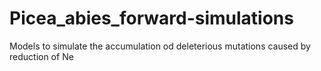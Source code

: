 # Picea_abies_forward-simulations
Models to simulate the accumulation od deleterious mutations caused by reduction of Ne

